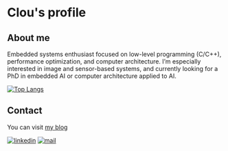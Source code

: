 # Clou's profile
## About me

Embedded systems enthusiast focused on low-level programming (C/C++), performance optimization, and computer architecture. I’m especially interested in image and sensor-based systems, and currently looking for a PhD in embedded AI or computer architecture applied to AI.

[![Top Langs](https://github-readme-stats.vercel.app/api/top-langs/?username=Clotildelevou&layout=compact&count_private=true&theme=dark&exclude_repo=clotildelevou.github.io)](https://github.com/anuraghazra/github-readme-stats)

## Contact

You can visit [my blog](https://clotildelevou.github.io/)

[![linkedin](https://img.shields.io/static/v1?label=Linked-In&logo=linkedin&message=check&style=social&color=grey)](https://fr.linkedin.com/in/c-levesque)
[![mail](https://img.shields.io/static/v1?label=Mail&logo=microsoftoutlook&message=email-me&style=social&color=grey)](mailto:clotilde.levesque@outlook.com)

